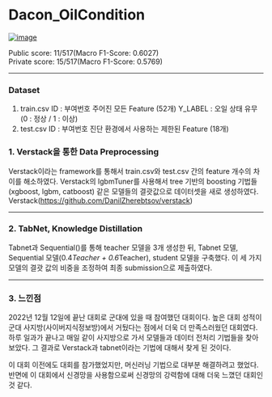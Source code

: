 # Dacon_OilCondition
[![image](https://github.com/user-attachments/assets/319914e9-e628-499b-986b-abbfff92d0e7)](https://dacon.io/competitions/official/236013/overview/description)

Public score: 11/517(Macro F1-Score: 0.6027)  
Private score: 15/517(Macro F1-Score: 0.5769)  
*** 
### Dataset
1. train.csv
ID : 부여번호
주어진 모든 Feature (52개)
Y_LABEL : 오일 상태 유무 (0 : 정상 / 1 : 이상)
2. test.csv 
ID : 부여번호
진단 환경에서 사용하는 제한된 Feature (18개)

### 1. Verstack을 통한 Data Preprocessing
 Verstack이라는 framework를 통해서 train.csv와 test.csv 간의 feature 개수의 차이를 해소하였다. Verstack의 lgbmTuner를 사용해서 tree 기반의 boosting 기법들(xgboost, lgbm, catboost) 같은 모델들의 결괏값으로 데이터셋을 새로 생성하였다.
 Verstack(https://github.com/DanilZherebtsov/verstack)
***
### 2. TabNet, Knowledge Distillation
 Tabnet과 Sequential()를 통해 teacher 모델을 3개 생성한 뒤, Tabnet 모델, Sequential 모델(0.4*Teacher + 0.6*Teacher), student 모델을 구축했다. 이 세 가지 모델의 결괏 값의 비중을 조정하여 최종 submission으로 제출하였다.
***
### 3. 느낀점
 2022년 12월 12일에 끝난 대회로 군대에 있을 때 참여했던 대회이다. 높은 대회 성적이 군대 사지방(사이버지식정보방)에서 거뒀다는 점에서 더욱 더 만족스러웠던 대회였다. 하루 일과가 끝나고 매일 같이 사지방으로 가서 모델들과 데이터 전처리 기법들을 찾아보았다. 그 결과로 Verstack과 tabnet이라는 기법에 대해서 찾게 된 것이다.
 
  이 대회 이전에도 대회를 참가했었지만, 머신러닝 기법으로 대부분 해결하려고 했었다. 반면에 이 대회에서 신경망을 사용함으로써 신경망의 강력함에 대해 더욱 느꼈던 대회인 것 같다. 
